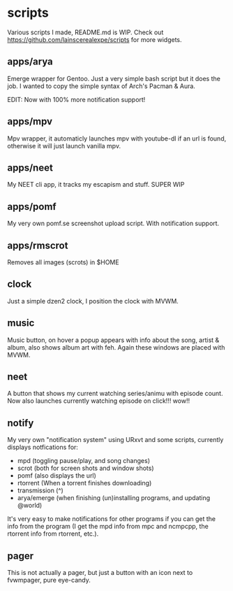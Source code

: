 scripts
=======

Various scripts I made, README.md is WIP. Check out https://github.com/lainscerealexpe/scripts for more widgets.

apps/arya
---------
Emerge wrapper for Gentoo. Just a very simple bash script but it does the job. I wanted to copy the simple syntax of Arch's Pacman & Aura.

EDIT: Now with 100% more notification support!

apps/mpv
---------
Mpv wrapper, it automaticly launches mpv with youtube-dl if an url is found, otherwise it will just launch vanilla mpv.

apps/neet
---------
My NEET cli app, it tracks my escapism and stuff. SUPER WIP

apps/pomf
---------
My very own pomf.se screenshot upload script. With notification support.

apps/rmscrot
---------
Removes all images (scrots) in $HOME

clock
-----
Just a simple dzen2 clock, I position the clock with MVWM.

music
-----
Music button, on hover a popup appears with info about the song, artist & album, also shows album art with feh. Again these windows are placed with MVWM.

neet
----
A button that shows my current watching series/animu with episode count. Now also launches currently watching episode on click!!! wow!!

notify
------
My very own "notification system" using URxvt and some scripts, currently displays notfications for:

* mpd (toggling pause/play, and song changes)
* scrot (both for screen shots and window shots)
* pomf (also displays the url)
* rtorrent (When a torrent finishes downloading)
* transmission (^)
* arya/emerge (when finishing (un)installing programs, and updating @world)

It's very easy to make notifications for other programs if you can get the info from the program (I get the mpd info from mpc and ncmpcpp, the rtorrent info from rtorrent, etc.).

pager
-----
This is not actually a pager, but just a button with an icon next to fvwmpager, pure eye-candy.
